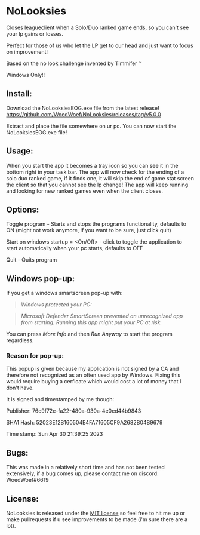 # NoLooksies
Closes leagueclient when a Solo/Duo ranked game ends, so you can't see your lp gains or losses.

Perfect for those of us who let the LP get to our head and just want to focus on improvement!

Based on the no look challenge invented by Timmifer :tm:

Windows Only!!
## Install:
Download the NoLooksiesEOG.exe file from the latest release!
https://github.com/WoedWoef/NoLooksies/releases/tag/v5.0.0

Extract and place the file somewhere on ur pc.
You can now start the NoLooksiesEOG.exe file!

## Usage:

When you start the app it becomes a tray icon so you can see it in the bottom right in your task bar.
The app will now check for the ending of a solo duo ranked game, if it finds one, it will skip the end of game stat screen the client so that you cannot see the lp change!
The app will keep running and looking for new ranked games even when the client closes.


## Options:

Toggle program - Starts and stops the programs functionality, defaults to ON (might not work anymore, if you want to be sure, just click quit)
 

Start on windows startup = <On/Off> - click to toggle the application to start automatically when your pc starts, defaults to OFF

 
Quit - Quits program


## Windows pop-up:
If you get a windows smartscreen pop-up with:
 
> *Windows protected your PC:*
 
> *Microsoft Defender SmartScreen prevented an unrecognized app from starting. Running this app might put your PC at risk.*


You can press *More Info* and then *Run Anyway* to start the program regardless.

### Reason for pop-up:
This popup is given because my application is not signed by a CA and therefore not recognized as an often used app by Windows.
Fixing this would require buying a cerficate which would cost a lot of money that I don't have.

It is signed and timestamped by me though:

Publisher: 76c9f72e-fa22-480a-930a-4e0ed44b9843 

SHA1 Hash: 52023E12B160504E4FA71605CF9A2682B04B9679

Time stamp: Sun Apr 30 21:39:25 2023

## Bugs:
This was made in a relatively short time and has not been tested extensively, if a bug comes up, please contact me on discord: WoedWoef#6619

## License:
NoLooksies is released under the [MIT license](LICENSE) so feel free to hit me up or make pullrequests if u see improvements to be made (i'm sure there are a lot).
